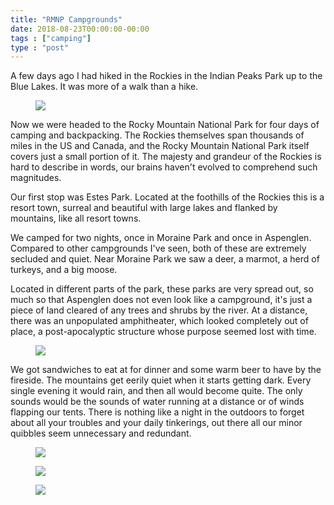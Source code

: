 ```yaml
---
title: "RMNP Campgrounds"
date: 2018-08-23T00:00:00-00:00
tags : ["camping"]
type : "post"
---
```


A few days ago I had hiked in the Rockies in the Indian Peaks Park up to the Blue Lakes. It was more of a walk than a hike.
<figure class="xlarge center">
	<img src = "https://live.staticflickr.com/65535/50241207631_aebf7dc724_h.jpg" />
</figure>
Now we were headed to the Rocky Mountain National Park for four days of camping and backpacking. The Rockies themselves span thousands of miles in the US and Canada, and the Rocky Mountain National Park itself covers just a small portion of it. The majesty and grandeur of the Rockies is hard to describe in words, our brains haven't evolved to comprehend such magnitudes.

Our first stop was Estes Park. Located at the foothills of the Rockies this is a resort town, surreal and beautiful with large lakes and flanked by mountains, like all resort towns. 

We camped for two nights, once in Moraine Park and once in Aspenglen. Compared to other campgrounds I've seen, both of these are extremely secluded and quiet. Near Moraine Park we saw a deer, a marmot, a herd of turkeys, and a big moose.
  
Located in different parts of the park, these parks are very spread out, so much so that Aspenglen does not even look like a campground, it's just a piece of land cleared of any trees and shrubs by the river. At a distance, there was an unpopulated amphitheater, which looked completely out of place, a post-apocalyptic structure whose purpose seemed lost with time.
<figure class="xlarge center">
	<img src = "https://live.staticflickr.com/65535/50240568293_40ddd39e6b_h.jpg" />
</figure>
We got sandwiches to eat at for dinner and some warm beer to have by the fireside. The mountains get eerily quiet when it starts getting dark. Every single evening it would rain, and then all would become quite. The only sounds would be the sounds of water running at a distance or of winds flapping our tents. There is nothing like a night in the outdoors to forget about all your troubles and your daily tinkerings, out there all our minor quibbles seem unnecessary and redundant.

<figure class="xlarge center">
	<img src = "https://live.staticflickr.com/65535/50241208591_1916ce1cc3_h.jpg" />
</figure>
<figure class="xlarge center">
	<img src = "https://live.staticflickr.com/65535/50241422407_3a1ac04fa9_h.jpg" />
</figure>
<figure class="xlarge center">
	<img src = "https://live.staticflickr.com/65535/50240564543_bc2f414aef_h.jpg" />
</figure>
